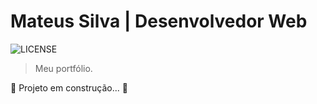 # Mateus Silva | Desenvolvedor Web

![LICENSE](https://img.shields.io/github/license/mateussdev/mateussdev.github.io)

> Meu portfólio.

🚧 Projeto em construção... 🚧
